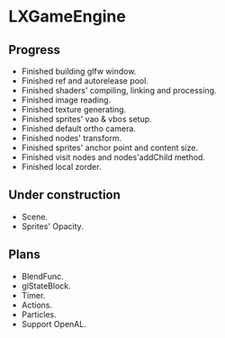 # LXGameEngine

## Progress
- Finished building glfw window.
- Finished ref and autorelease pool.
- Finished shaders' compiling, linking and processing.
- Finished image reading.
- Finished texture generating.
- Finished sprites' vao & vbos setup.
- Finished default ortho camera.
- Finished nodes' transform.
- Finished sprites' anchor point and content size.
- Finished visit nodes and nodes'addChild method.
- Finished local zorder.

## Under construction
- Scene.
- Sprites' Opacity.

## Plans
- BlendFunc.
- glStateBlock.
- Timer.
- Actions.
- Particles.
- Support OpenAL.
